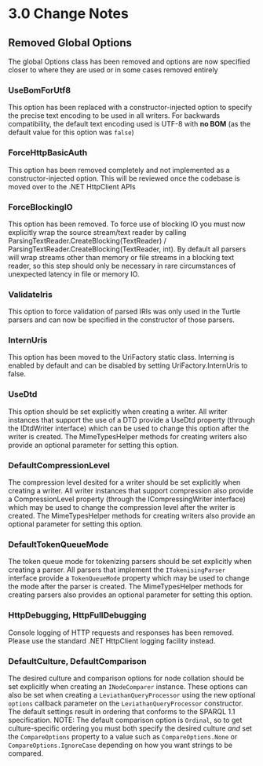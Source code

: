 # 3.0 Change Notes

## Removed Global Options
The global Options class has been removed and options are now specified closer to where they are used or in some cases removed entirely

### UseBomForUtf8
This option has been replaced with a constructor-injected option to specify the precise text encoding to be used in all writers. For backwards compatibility, the default text encoding used is UTF-8 with **no BOM** (as the default value for this option was `false`)

### ForceHttpBasicAuth
This option has been removed completely and not implemented as a constructor-injected option. This will be reviewed once the codebase is moved over to the .NET HttpClient APIs

### ForceBlockingIO
This option has been removed. To force use of blocking IO you must now explicitly wrap the source stream/text reader by calling ParsingTextReader.CreateBlocking(TextReader) / ParsingTextReader.CreateBlocking(TextReader, int). By default all parsers will wrap streams other than memory or file streams in a blocking text reader, so this step should only be necessary in rare circumstances of unexpected latency in file or memory IO. 

### ValidateIris

This option to force validation of parsed IRIs was only used in the Turtle parsers and can now be specified in the constructor of those parsers.

### InternUris
This option has been moved to the UriFactory static class. Interning is enabled by default and can be disabled by setting UriFactory.InternUris to false.

### UseDtd
This option should be set explicitly when creating a writer. All writer instances that support the use of a DTD provide a UseDtd property (through the IDtdWriter interface) which can be used to change this option after the writer is created. The MimeTypesHelper methods for creating writers also provide an optional parameter for setting this option.

### DefaultCompressionLevel
The compression level desited for a writer should be set explicitly when creating a writer. All writer instances that support compression also provide a CompressionLevel property (through the ICompressingWriter interface) which may be used to change the compression level after the writer is created. The MimeTypesHelper methods for creating writers also provide an optional parameter for setting this option.

### DefaultTokenQueueMode
The token queue mode for tokenizing parsers should be set explicitly when creating a parser. All parsers that implement the `ITokenisingParser` interface provide a `TokenQueueMode` property which may be used to change the mode after the parser is created. The MimeTypesHelper methods for creating parsers also provides an optional parameter for setting this option.

### HttpDebugging, HttpFullDebugging
Console logging of HTTP requests and responses has been removed. Please use the standard .NET HttpClient logging facility instead.

### DefaultCulture, DefaultComparison
The desired culture and comparison options for node collation should be set explicitly when creating an `INodeComparer` instance. These options can also be set when creating a `LeviathanQueryProcessor` using the new optional `options` callback parameter on the `LeviathanQueryProcessor` constructor. The default settings result in ordering that conforms to the SPARQL 1.1 specification. NOTE: The default comparison option is `Ordinal`, so to get culture-specific ordering you must both specify the desired culture *and* set the `CompareOptions` property to a value such as `CompareOptions.None` or `CompareOptions.IgnoreCase` depending on how you want strings to be compared.